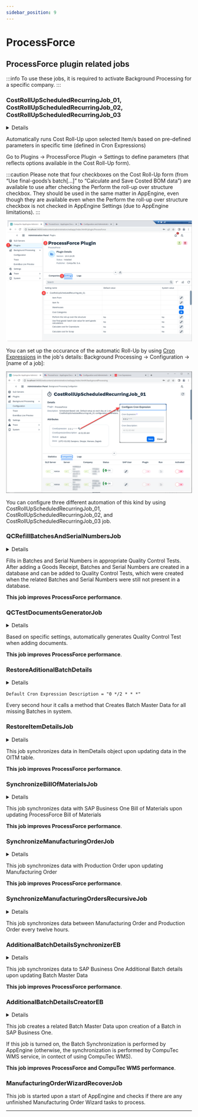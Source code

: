 ```yaml
---
sidebar_position: 9
---
```


# ProcessForce

## ProcessForce plugin related jobs

:::info
To use these jobs, it is required to activate Background Processing for a specific company.
:::

### CostRollUpScheduledRecurringJob_01, CostRollUpScheduledRecurringJob_02, CostRollUpScheduledRecurringJob_03

<details>
    <summary>Details</summary>
    <div>
       Default Cron Expression = "0 0 1 * * *" – each day at 1 am. Job runs Cost Roll-Up according to CostRollUpScheduledRecurringJob_01 (02, 03) configuration parameters.
    </div>
</details>

Automatically runs Cost Roll-Up upon selected Item/s based on pre-defined parameters in specific time (defined in Cron Expressions)

Go to Plugins → ProcessForce Plugin → Settings to define parameters (that reflects options available in the Cost Roll-Up form).

:::caution
    Please note that four checkboxes on the Cost Roll-Up form (from “Use final-goods’s batch[…]” to “Calculate and Save Costed BOM data”) are available to use after checking the Perform the roll-up over structure checkbox. They should be used in the same matter in AppEngine, even though they are available even when the Perform the roll-up over structure checkbox is not checked in AppEngine Settings (due to AppEngine limitations).
:::

![ProcessForce](./media/processforce/pf-jobs.png)

You can set up the occurance of the automatic Roll-Up by using [Cron Expressions](https://docs.oracle.com/cd/E12058_01/doc/doc.1014/e12030/cron_expressions.htm) in the job's details: Background Processing → Configuration → [name of a job]:

![ProcessForce](./media/processforce/pf-cron.png)

You can configure three different automation of this kind by using CostRollUpScheduledRecurringJob_01, CostRollUpScheduledRecurringJob_02, and CostRollUpScheduledRecurringJob_03 job.

### QCRefillBatchesAndSerialNumbersJob

<details>
    <summary>Details</summary>
    <div>
        ContentType = "59"
    <br/>ActionType = "A"
   </div>
</details>

Fills in Batches and Serial Numbers in appropriate Quality Control Tests. After adding a Goods Receipt, Batches and Serial Numbers are created in a database and can be added to Quality Control Tests, which were created when the related Batches and Serial Numbers were still not present in a database.

**This job improves ProcessForce performance**.

### QCTestDocumentsGeneratorJob

<details>
    <summary>Details</summary>
    <div>
ContentType = "*",
<br/>ActionType = "A",
<br/>Publisher = "AppEngine",
<br/>PublisherApp = "SAPB1",
<br/>EventType = "SAPB1Object"
</div>
</details>

Based on specific settings, automatically generates Quality Control Test when adding documents.

**This job improves ProcessForce performance**.

### RestoreAditionalBatchDetails

<details>
    <summary>Details</summary>
    <div>
Every second hour it calls a method that Creates Batch Master Data for all missing Batches in system.
</div>
</details>

    Default Cron Expression Description = "0 */2 * * *"

Every second hour it calls a method that Creates Batch Master Data for all missing Batches in system.

### RestoreItemDetailsJob

<details>
    <summary>Details</summary>
    <div>
Editable = true,
<br/>ContentType = "4", // OITM,
<br/>ActionType = "U".
</div>
</details>

This job synchronizes data in ItemDetails object upon updating data in the OITM table.

**This job improves ProcessForce performance**.

### SynchronizeBillOfMaterialsJob

<details>
    <summary>Details</summary>
    <div>
Editable = true,
<br/>ContentType = "CT_PF_OBOMCode",
<br/>ActionType = "*".
</div>
</details>

This job synchronizes data with SAP Business One Bill of Materials upon updating ProcessForce Bill of Materials

**This job improves ProcessForce performance**.

### SynchronizeManufacturingOrderJob

<details>
    <summary>Details</summary>
    <div>
    Editable = true,
<br/>ContentType = "CT_PF_ManufacOrd",
<br/>ActionType = "*".
</div>
</details>

This job synchronizes data with Production Order upon updating Manufacturing Order

**This job improves ProcessForce performance**.

### SynchronizeManufacturingOrdersRecursiveJob

<details>
    <summary>Details</summary>
    <div>
Default Cron Expression = "0 */12 * * *"
</div>
</details>

This job synchronizes data between Manufacturing Order and Production Order every twelve hours.

### AdditionalBatchDetailsSynchronizerEB

<details>
    <summary>Details</summary>
    <div>
        ContentType = "CT_PF_AdditonalBatch",
    <br/>ActionType = "U",
    <br/>Publisher = "AppEngine", PublisherApp = "SAPB1", EventType = "SAPB1Object".
       </div>
</details>

This job synchronizes data to SAP Business One Additional Batch details upon updating Batch Master Data

**This job improves ProcessForce performance**.

### AdditionalBatchDetailsCreatorEB

<details>
    <summary>Details</summary>
    <div>
        ContentType = "10000044",
    <br/>ActionType = "*", Publisher = "AppEngine",
    <br/>PublisherApp = "SAPB1",
    <br/>EventType = "SAPB1Object"
   </div>
</details>

This job creates a related Batch Master Data upon creation of a Batch in SAP Business One.

If this job is turned on, the Batch Synchronization is performed by AppEngine (otherwise, the synchronization is performed by CompuTec WMS service, in contect of using CompuTec WMS).

**This job improves ProcessForce and CompuTec WMS performance**.

### ManufacturingOrderWizardRecoverJob

This job is started upon a start of AppEngine and checks if there are any unfinished Manufacturing Order Wizard tasks to process.

---
